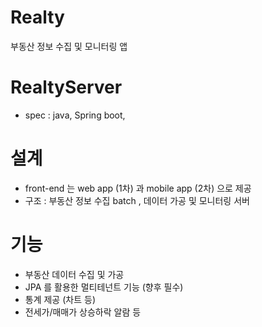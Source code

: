 # Realty
부동산 정보 수집 및 모니터링 앱

# RealtyServer
- spec : java, Spring boot, 

# 설계 
- front-end 는 web app (1차) 과 mobile app (2차) 으로 제공
- 구조 : 부동산 정보 수집 batch , 데이터 가공 및 모니터링 서버

# 기능 
- 부동산 데이터 수집 및 가공 
- JPA 를 활용한 멀티테넌트 기능 (향후 필수) 
- 통계 제공 (차트 등)
- 전세가/매매가 상승하락 알람 등

